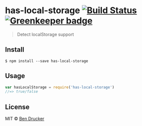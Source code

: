 # has-local-storage [![Build Status](https://travis-ci.org/bendrucker/has-local-storage.svg?branch=master)](https://travis-ci.org/bendrucker/has-local-storage) [![Greenkeeper badge](https://badges.greenkeeper.io/bendrucker/has-local-storage.svg)](https://greenkeeper.io/)

> Detect localStorage support


## Install

```
$ npm install --save has-local-storage
```


## Usage

```js
var hasLocalStorage = require('has-local-storage')
//=> true/false
```


## License

MIT © [Ben Drucker](http://bendrucker.me)
